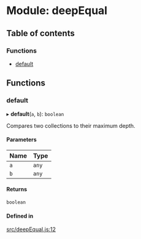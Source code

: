 # Module: deepEqual

## Table of contents

### Functions

- [default](deepEqual.md#default)

## Functions

### default

▸ **default**(`a`, `b`): `boolean`

Compares two collections to their maximum depth.

#### Parameters

| Name | Type |
| :------ | :------ |
| `a` | `any` |
| `b` | `any` |

#### Returns

`boolean`

#### Defined in

[src/deepEqual.js:12](https://github.com/Twipped/js-utils/blob/f2eceb5/src/deepEqual.js#L12)
